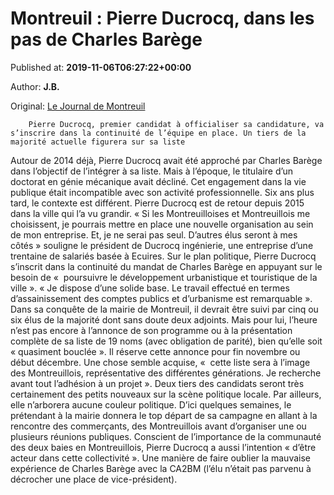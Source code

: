 
# Montreuil : Pierre Ducrocq, dans les pas de Charles Barège

Published at: **2019-11-06T06:27:22+00:00**

Author: **J.B.**

Original: [Le Journal de Montreuil](https://www.lejournaldemontreuil.fr/27329/article/2019-11-06/montreuil-pierre-ducrocq-dans-les-pas-de-charles-barege)


        Pierre Ducrocq, premier candidat à officialiser sa candidature, va s’inscrire dans la continuité de l’équipe en place. Un tiers de la majorité actuelle figurera sur sa liste
      
Autour de 2014 déjà, Pierre Ducrocq avait été approché par Charles Barège dans l’objectif de l’intégrer à sa liste. Mais à l’époque, le titulaire d’un doctorat en génie mécanique avait décliné. Cet engagement dans la vie publique était incompatible avec son activité professionnelle. Six ans plus tard, le contexte est différent. Pierre Ducrocq est de retour depuis 2015 dans la ville qui l’a vu grandir. « Si les Montreuilloises et Montreuillois me choisissent, je pourrais mettre en place une nouvelle organisation au sein de mon entreprise. Et, je ne serai pas seul. D’autres élus seront à mes côtés » souligne le président de Ducrocq ingénierie, une entreprise d’une trentaine de salariés basée à Ecuires.
Sur le plan politique, Pierre Ducrocq s’inscrit dans la continuité du mandat de Charles Barège en appuyant sur le besoin de «  poursuivre le développement urbanistique et touristique de la ville ». « Je dispose d’une solide base. Le travail effectué en termes d’assainissement des comptes publics et d’urbanisme est remarquable ». Dans sa conquête de la mairie de Montreuil, il devrait être suivi par cinq ou six élus de la majorité dont sans doute deux adjoints.
Mais pour lui, l’heure n’est pas encore à l’annonce de son programme ou à la présentation complète de sa liste de 19 noms (avec obligation de parité), bien qu’elle soit « quasiment bouclée ». Il réserve cette annonce pour fin novembre ou début décembre. Une chose semble acquise, «  cette liste sera à l’image des Montreuillois, représentative des différentes générations. Je recherche avant tout l’adhésion à un projet ».
Deux tiers des candidats seront très certainement des petits nouveaux sur la scène politique locale. Par ailleurs, elle n’arborera aucune couleur politique.
D’ici quelques semaines, le prétendant à la mairie donnera le top départ de sa campagne en allant à la rencontre des commerçants, des Montreuillois avant d’organiser une ou plusieurs réunions publiques.
Conscient de l’importance de la communauté des deux baies en Montreuillois, Pierre Ducrocq a aussi l’intention « d’être acteur dans cette collectivité ». Une manière de faire oublier la mauvaise expérience de Charles Barège avec la CA2BM (l’élu n’était pas parvenu à décrocher une place de vice-président).
